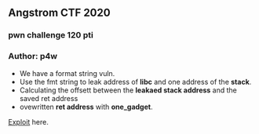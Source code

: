 ## Angstrom CTF 2020
### pwn challenge 120 pti
### Author: p4w

* We have a format string vuln.<br>
* Use the fmt string to leak address of __libc__ and one address of the __stack__. 
* Calculating the offsett between the __leakaed stack address__ and the saved ret address
* ovewritten __ret address__ with __one_gadget__.

<a href="./exp.py">Exploit</a> here.
